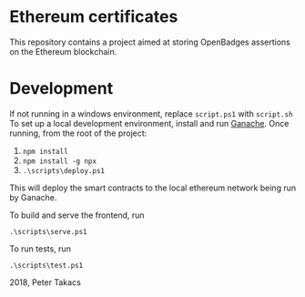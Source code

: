 # Ethereum certificates

This repository contains a project aimed at storing OpenBadges assertions on the Ethereum blockchain.

# Development

If not running in a windows environment, replace `script.ps1` with `script.sh`
To set up a local development environment, install and run [Ganache](https://truffleframework.com/ganache). 
Once running, from the root of the project:
1. `npm install`
1. `npm install -g npx`
1. `.\scripts\deploy.ps1`

This will deploy the smart contracts to the local ethereum network being run by Ganache.

To build and serve the frontend, run

`.\scripts\serve.ps1`

To run tests, run

`.\scripts\test.ps1`



2018, Peter Takacs